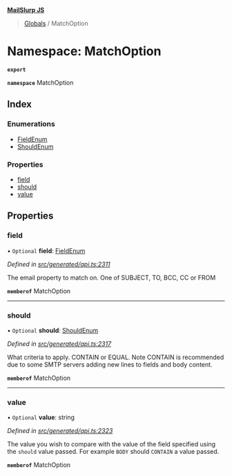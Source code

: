 **[MailSlurp JS](../README.md)**

> [Globals](../README.md) / MatchOption

# Namespace: MatchOption

**`export`** 

**`namespace`** MatchOption

## Index

### Enumerations

* [FieldEnum](../enums/matchoption.fieldenum.md)
* [ShouldEnum](../enums/matchoption.shouldenum.md)

### Properties

* [field](matchoption.md#field)
* [should](matchoption.md#should)
* [value](matchoption.md#value)

## Properties

### field

• `Optional` **field**: [FieldEnum](../enums/matchoption.fieldenum.md)

*Defined in [src/generated/api.ts:2311](https://github.com/mailslurp/mailslurp-client/blob/751f7bb/src/generated/api.ts#L2311)*

The email property to match on. One of SUBJECT, TO, BCC, CC or FROM

**`memberof`** MatchOption

___

### should

• `Optional` **should**: [ShouldEnum](../enums/matchoption.shouldenum.md)

*Defined in [src/generated/api.ts:2317](https://github.com/mailslurp/mailslurp-client/blob/751f7bb/src/generated/api.ts#L2317)*

What criteria to apply. CONTAIN or EQUAL. Note CONTAIN is recommended due to some SMTP servers adding new lines to fields and body content.

**`memberof`** MatchOption

___

### value

• `Optional` **value**: string

*Defined in [src/generated/api.ts:2323](https://github.com/mailslurp/mailslurp-client/blob/751f7bb/src/generated/api.ts#L2323)*

The value you wish to compare with the value of the field specified using the `should` value passed. For example `BODY` should `CONTAIN` a value passed.

**`memberof`** MatchOption
